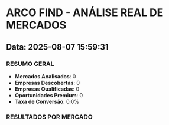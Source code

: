 # ARCO FIND - ANÁLISE REAL DE MERCADOS
## Data: 2025-08-07 15:59:31

### RESUMO GERAL
- **Mercados Analisados**: 0
- **Empresas Descobertas**: 0
- **Empresas Qualificadas**: 0
- **Oportunidades Premium**: 0
- **Taxa de Conversão**: 0.0%

### RESULTADOS POR MERCADO

